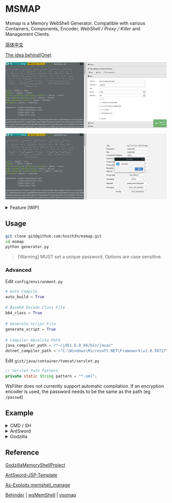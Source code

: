 # MSMAP

Msmap is a Memory WebShell Generator. Compatible with various Containers, Components, Encoder, *WebShell / Proxy / Killer* and Management Clients.

[简体中文](README_CN.md)

[The idea behind(One)](https://hosch3n.github.io/2022/08/08/Msmap%E5%86%85%E5%AD%98%E9%A9%AC%E7%94%9F%E6%88%90%E6%A1%86%E6%9E%B6%EF%BC%88%E4%B8%80%EF%BC%89/)

![](img/a.png)

![](img/b.png)

<details>
<summary>Feature [WIP]</summary>

### Function

- [x] Dynamic Menu
- [x] Automatic Compilation
- [x] Generate Script
- [ ] Lite Mode
- [ ] Graphical Interface

### Container

- Java
  - [ ] Tomcat7
  - [x] Tomcat8
  - [x] Tomcat9
  - [x] Tomcat10
  - [ ] Resin
  - [ ] Weblogic
- .NET
  - [ ] IIS

### WebShell / Proxy / Killer

- WebShell
  - [x] CMD / SH
  - [x] AntSword
  - [x] JSPJS
  - [ ] Behinder
  - [x] Godzilla
- Proxy
  - [ ] Neo-reGeorg
  - [ ] wsproxy
- Killer(As-Exploits)
  - [x] java-memshell-scanner
  - [x] ASP.NET-Memshell-Scanner

### Decoder / Decryptor / Hasher

- Decoder
  - [x] Base64
  - [ ] Hex
- Decryptor
  - [x] RC4
  - [x] AES128
  - [x] AES256
  - [ ] RSA
- Hasher
  - [x] MD5
  - [x] SHA128
  - [x] SHA256

</details>

## Usage

``` bash
git clone git@github.com:hosch3n/msmap.git
cd msmap
python generator.py
```

> [Warning] MUST set a unique password, Options are case sensitive.

### Advanced

Edit `config/environment.py`

``` python
# Auto Compile
auto_build = True

# Base64 Encode Class File
b64_class = True

# Generate Script File
generate_script = True

# Compiler Absolute Path
java_compiler_path = r"~/jdk1.6.0_04/bin/javac"
dotnet_compiler_path = r"C:\Windows\Microsoft.NET\Framework\v2.0.50727\csc.exe"
```

Edit `gist/java/container/tomcat/servlet.py`

``` java
// Servlet Path Pattern
private static String pattern = "*.xml";
```

WsFilter does not currently support automatic compilation. If an encryption encoder is used, the password needs to be the same as the path (eg `/passwd`)

## Example

<details>
<summary>CMD / SH</summary>

**Command** with **Base64** Encoder | Inject Tomcat Valve

`python generator.py Java Tomcat Valve Base64 CMD passwd`

</details>

<details>
<summary>AntSword</summary>

Type **JSP** with **default** Encoder | Inject Tomcat Valve

`python generator.py Java Tomcat Valve RAW AntSword passwd`

Type **JSP** with **[aes_128_ecb_pkcs7_padding_md5](extend/AntSword/encoder/aes_128_ecb_pkcs7_padding_md5.js)** Encoder | Inject Tomcat Listener

`python generator.py Java Tomcat Listener AES128 AntSword passwd`

Type **JSP** with **[rc_4_sha256](extend/AntSword/encoder/rc_4_sha256.js)** Encoder | Inject Tomcat Servlet

`python generator.py Java Tomcat Servlet RC4 AntSword passwd`

Type **JSPJS** with **[aes_128_ecb_pkcs7_padding_md5](extend/AntSword/encoder/aes_128_ecb_pkcs7_padding_md5.js)** Encoder | Inject Tomcat WsFilter

`python generator.py Java Tomcat WsFilter AES128 JSPJS passwd`

</details>

<details>
<summary>Godzilla</summary>

Type **JAVA_AES_BASE64** | Inject Tomcat Valve

`python generator.py Java Tomcat Valve AES128 Godzilla superidol`

> [Known issue](https://github.com/BeichenDream/Godzilla/issues/76)

</details>

## Reference

[GodzillaMemoryShellProject](https://github.com/BeichenDream/GodzillaMemoryShellProject)

[AntSword-JSP-Template](https://github.com/AntSwordProject/AntSword-JSP-Template)

[As-Exploits memshell_manage](https://github.com/yzddmr6/As-Exploits/tree/master/core/memshell_manage)

[Behinder](https://github.com/rebeyond/Behinder) | [wsMemShell](https://github.com/veo/wsMemShell) | [ysomap](https://github.com/wh1t3p1g/ysomap)